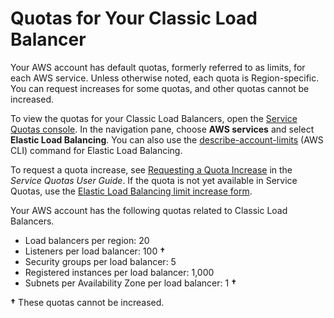 # Quotas for Your Classic Load Balancer<a name="elb-limits"></a>

Your AWS account has default quotas, formerly referred to as limits, for each AWS service\. Unless otherwise noted, each quota is Region\-specific\. You can request increases for some quotas, and other quotas cannot be increased\.

To view the quotas for your Classic Load Balancers, open the [Service Quotas console](https://console.aws.amazon.com/servicequotas/home)\. In the navigation pane, choose **AWS services** and select **Elastic Load Balancing**\. You can also use the [describe\-account\-limits](https://docs.aws.amazon.com/cli/latest/reference/elb/describe-account-limits.html) \(AWS CLI\) command for Elastic Load Balancing\.

To request a quota increase, see [Requesting a Quota Increase](https://docs.aws.amazon.com/servicequotas/latest/userguide/request-quota-increase.html) in the *Service Quotas User Guide*\. If the quota is not yet available in Service Quotas, use the [Elastic Load Balancing limit increase form](https://console.aws.amazon.com/support/home#/case/create?issueType=service-limit-increase&limitType=service-code-elastic-load-balancers)\.

Your AWS account has the following quotas related to Classic Load Balancers\.
+ Load balancers per region: 20
+ Listeners per load balancer: 100 **†**
+ Security groups per load balancer: 5
+ Registered instances per load balancer: 1,000
+ Subnets per Availability Zone per load balancer: 1 **†**

**†** These quotas cannot be increased\.